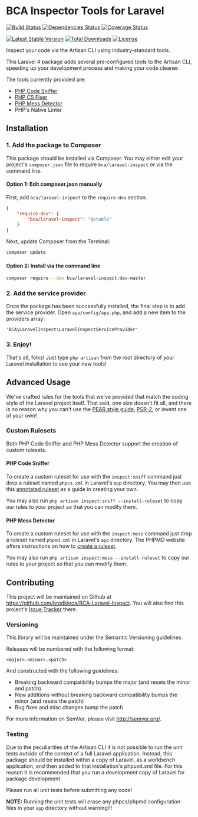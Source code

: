 # BCA Inspector Tools for Laravel

[![Build Status](https://secure.travis-ci.org/brodkinca/BCA-Laravel-Inspect.png)](http://travis-ci.org/brodkinca/BCA-Laravel-Inspect)
[![Dependencies Status](https://depending.in/brodkinca/BCA-Laravel-Inspect.png)](http://depending.in/brodkinca/BCA-Laravel-Inspect)
[![Coverage Status](https://coveralls.io/repos/brodkinca/BCA-Laravel-Inspect/badge.png)](https://coveralls.io/r/brodkinca/BCA-Laravel-Inspect)

[![Latest Stable Version](https://poser.pugx.org/bca/laravel-inspect/v/stable.png)](https://packagist.org/packages/bca/laravel-inspect) 
[![Total Downloads](https://poser.pugx.org/bca/laravel-inspect/downloads.png)](https://packagist.org/packages/bca/laravel-inspect) 
[![License](https://poser.pugx.org/bca/laravel-inspect/license.png)](https://packagist.org/packages/bca/laravel-inspect)

Inspect your code via the Artisan CLI using industry-standard tools.

This Laravel 4 package adds several pre-configured tools to the Artisan CLI, speeding up your development process and making your code cleaner.

The tools currently provided are:
- [PHP Code Sniffer](http://www.squizlabs.com/php-codesniffer)
- [PHP CS Fixer](http://cs.sensiolabs.org/)
- [PHP Mess Detector](http://phpmd.org/)
- PHP's Native Linter

## Installation

### 1. Add the package to Composer
This package should be installed via Composer. You may either edit your project's `composer.json` file to require `bca/laravel-inspect` or via the command line.

#### Option 1: Edit composer.json manually

First, add `bca/laravel-inspect` to the `require-dev` section.

```json
{ 
    "require-dev": {
        "bca/laravel-inspect": "@stable"
    }
}
```

Next, update Composer from the Terminal:

```sh
composer update
```

#### Option 2: Install via the command line

```sh
composer require --dev bca/laravel-inspect:dev-master
```

### 2. Add the service provider
Once the package has been successfully installed, the final step is to add the service provider. Open `app/config/app.php`, and add a new item to the providers array:

```
'BCA\LaravelInspect\LaravelInspectServiceProvider'
```

### 3. Enjoy!

That's all, folks! Just type `php artisan` from the root directory of your Laravel installation to see your new tools!

## Advanced Usage

We've crafted rules for the tools that we've provided that match the coding style of the Laravel project itself.  That said, one size doesn't fit all, and there is no reason why you can't use the [PEAR style guide](http://pear.php.net/manual/en/standards.php), [PSR-2](https://github.com/php-fig/fig-standards/blob/master/accepted/PSR-2-coding-style-guide.md), or invent one of your own!

### Custom Rulesets

Both PHP Code Sniffer and PHP Mess Detector support the creation of custom rulesets.

#### PHP Code Sniffer

To create a custom ruleset for use with the `inspect:sniff` command just drop a ruleset named `phpcs.xml` in Laravel's `app` directory.  You may then use this [annotated ruleset](http://pear.php.net/manual/en/package.php.php-codesniffer.annotated-ruleset.php) as a guide in creating your own.

You may also run `php artisan inspect:sniff --install-ruleset` to copy our rules to your project so that you can modify them.

#### PHP Mess Detector

To create a custom ruleset for use with the `inspect:mess` command just drop a ruleset named `phpmd.xml` in Laravel's `app` directory.  The PHPMD website offers instructions on how to [create a ruleset](http://phpmd.org/documentation/creating-a-ruleset.html).

You may also run `php artisan inspect:mess --install-ruleset` to copy our rules to your project so that you can modify them.


## Contributing

This project will be maintained on Github at https://github.com/brodkinca/BCA-Laravel-Inspect.  You will also find this project's [Issue Tracker](https://github.com/brodkinca/BCA-Laravel-Inspect/issues) there.

### Versioning

This library will be maintained under the Semantic Versioning guidelines.

Releases will be numbered with the following format:

```
<major>.<minor>.<patch>
```

And constructed with the following guidelines:

* Breaking backward compatibility bumps the major (and resets the minor and patch)
* New additions without breaking backward compatibility bumps the minor (and resets the patch)
* Bug fixes and misc changes bump the patch

For more information on SemVer, please visit http://semver.org/.

### Testing

Due to the peculiarities of the Artisan CLI it is not possible to run the unit tests outside of the context of a full Laravel application. Instead, this package should be installed within a copy of Laravel, as a workbench application, and then added to that installation's phpunit.xml file. For this reason it is recommended that you run a development copy of Laravel for package development.

Please run all unit tests before submitting any code!

**NOTE:** Running the unit tests will erase any phpcs/phpmd configuration files in your `app` directory without warning!!!
